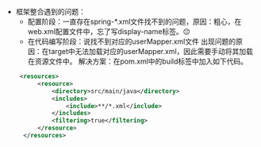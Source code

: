 + 框架整合遇到的问题：
    + 配置阶段：一直存在spring-*.xml文件找不到的问题，原因：粗心，在web.xml配置文件中，忘了写display-name标签。😔
    + 在代码编写阶段：说找不到对应的userMapper.xml文件  出现问题的原因：在target中无法加载对应的userMapper.xml，因此需要手动将其加载在资源文件中。 解决方案：在pom.xml中的build标签中加入如下代码。
    ```xml
     <resources>
          <resource>
              <directory>src/main/java</directory>
              <includes>
                  <include>**/*.xml</include>
              </includes>
              <filtering>true</filtering>
          </resource>
      </resources>
    ```